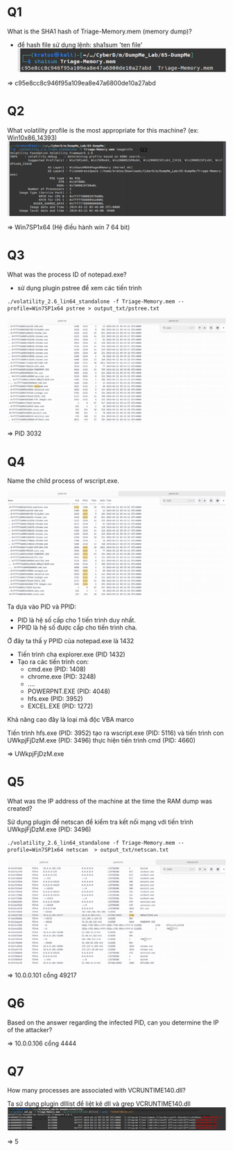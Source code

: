 # Q1

What is the SHA1 hash of Triage-Memory.mem (memory dump)?
- để hash file sử dụng lệnh: sha1sum 'ten file'
![image 1](image/1.png)

=> c95e8cc8c946f95a109ea8e47a6800de10a27abd

# Q2
What volatility profile is the most appropriate for this machine? (ex: Win10x86_14393)
![image 2](image/2.png)

=> Win7SP1x64 (Hệ điều hành win 7 64 bit)

# Q3 
What was the process ID of notepad.exe?
- sử dụng plugin pstree để xem các tiến trình 
```
./volatility_2.6_lin64_standalone -f Triage-Memory.mem --profile=Win7SP1x64 pstree > output_txt/pstree.txt
```
![image 3](image/3.png)

=> PID 3032

# Q4
Name the child process of wscript.exe.

![image 4](image/4.png)

Ta dựa vào PID và PPID:
- PID là hệ số cấp cho 1 tiến trình duy nhất.
- PPID là hệ số  được cấp cho tiến trình cha.

Ở đây ta thấ y PPID của notepad.exe là 1432 
- Tiến trình cha explorer.exe (PID 1432)
- Tạo ra các tiến trình con: 
    - cmd.exe (PID: 1408)
    - chrome.exe (PID: 3248) 
    - ....
    - POWERPNT.EXE (PID: 4048) 
    - hfs.exe  (PID: 3952)
    - EXCEL.EXE  (PID: 1272) 

Khả năng cao đây là loại mã độc VBA marco

Tiến trình hfs.exe (PID: 3952)  tạo ra wscript.exe (PID: 5116) và tiến trình con UWkpjFjDzM.exe (PID: 3496) thực hiện tiến trình cmd (PID: 4660)

=> UWkpjFjDzM.exe

# Q5
What was the IP address of the machine at the time the RAM dump was created?

Sử dụng plugin để netscan để kiểm tra kết nối mạng với tiến trình UWkpjFjDzM.exe (PID: 3496)
```
./volatility_2.6_lin64_standalone -f Triage-Memory.mem --profile=Win7SP1x64 netscan  > output_txt/netscan.txt
```

![image 5](image/5.png)

=> 10.0.0.101 cổng 49217 

# Q6 
Based on the answer regarding the infected PID, can you determine the IP of the attacker?

=> 10.0.0.106 cổng 4444

# Q7
How many processes are associated with VCRUNTIME140.dll?

Ta sử dụng plugin dlllist để liệt kê dll và grep VCRUNTIME140.dll
![image 6](image/6.png)

=> 5

